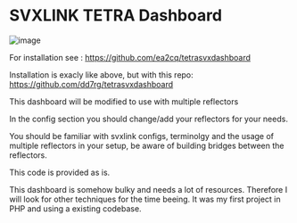 # SVXLINK TETRA Dashboard

![image](https://user-images.githubusercontent.com/81228220/153145160-40510a78-8065-4082-bc56-81878a80f28a.png)


For installation see : https://github.com/ea2cq/tetrasvxdashboard 

Installation is exacly like above, but with this repo: https://github.com/dd7rg/tetrasvxdashboard

This dashboard will be modified to use with multiple reflectors

In the config section you should change/add your reflectors for your needs. 

You should be familiar with svxlink configs, terminolgy and the usage of multiple reflectors in your setup, be aware of building bridges between the reflectors.

This code is provided as is. 

This dashboard is somehow bulky and needs a lot of resources. Therefore I will look for other techniques for the time beeing. It was my first project in PHP and using a existing codebase.
